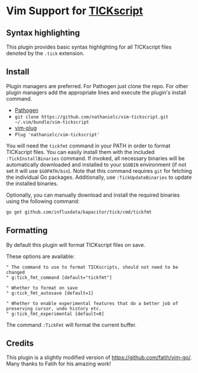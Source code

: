 # Vim Support for [TICKscript](https://docs.influxdata.com/kapacitor/v0.11/tick/)


## Syntax highlighting


This plugin provides basic syntax highlighting for all TICKscript files denoted by the `.tick` extension.

## Install

Plugin managers are preferred. For Pathogen just clone the repo. For other
plugin managers add the appropriate lines and execute the plugin's install
command.

*  [Pathogen](https://github.com/tpope/vim-pathogen)
  * `git clone https://github.com/nathanielc/vim-tickscript.git ~/.vim/bundle/vim-tickscript`
*  [vim-plug](https://github.com/junegunn/vim-plug)
  * `Plug 'nathanielc/vim-tickscript'`

You will need the `tickfmt` command in your PATH in order to format TICKscript files.
You can easily install them with the included `:TickInstallBinaries` command. If invoked, 
all necessary binaries will be automatically downloaded and installed to your `$GOBIN`
environment (if not set it will use `$GOPATH/bin`). Note that this command requires `git` 
for fetching the individual Go packages. Additionally, use `:TickUpdateBinaries` to update the
installed binaries.

Optionally, you can manually download and install the required binaries using the following command:

```sh
go get github.com/influxdata/kapacitor/tick/cmd/tickfmt
```

## Formatting

By default this plugin will format TICKscript files on save.

These options are available:

```vim
" The command to use to format TICKscripts, should not need to be changed
" g:tick_fmt_command [default="tickfmt"]

" Whether to format on save
" g:tick_fmt_autosave [default=1]

" Whether to enable experimental features that do a better job of preserving cursor, undo history etc.
" g:tick_fmt_experimental [default=0]
```

The command `:TickFmt` will format the current buffer.

## Credits

This plugin is a slightly modified version of https://github.com/fatih/vim-go/.
Many thanks to Fatih for his amazing work!

